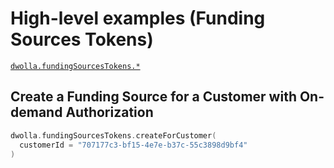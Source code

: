 # High-level examples (Funding Sources Tokens)
[`dwolla.fundingSourcesTokens.*`](https://github.com/Dwolla/dwolla-v2-kotlin/blob/main/src/main/kotlin/com/dwolla/api/FundingSourcesTokensApi.kt)

## Create a Funding Source for a Customer with On-demand Authorization

```kotlin
dwolla.fundingSourcesTokens.createForCustomer(
  customerId = "707177c3-bf15-4e7e-b37c-55c3898d9bf4"
)
```
